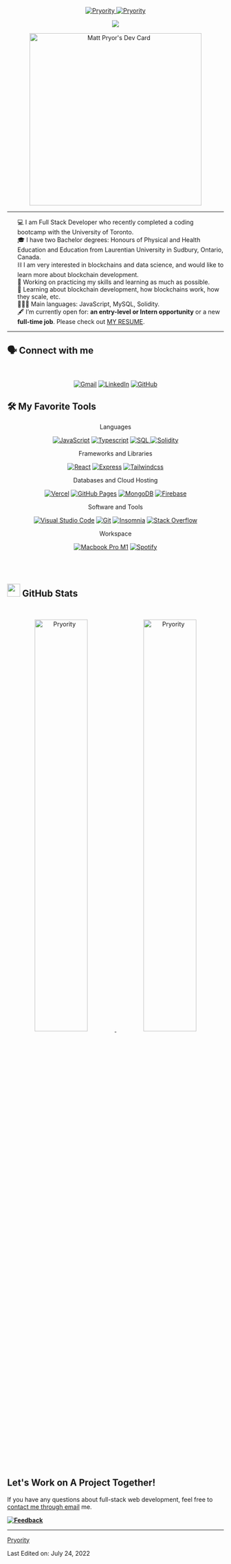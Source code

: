 <p align="center">
	<a href="https://github.com/Pryority">
		<img src="https://komarev.com/ghpvc/?username=Pryority&label=Profile%20views&color=0e75b6&style=flat" alt="Pryority" />
	</a>
	<a href="https://github.com/Pryority">
		<img src="https://img.shields.io/github/followers/Pryority?label=Followers" alt="Pryority" />
	</a>
</p>

<p align="center">
	<a href="https://github.com/Pryority">
		<img src="https://readme-typing-svg.herokuapp.com?lines=Full-Stack+Web+Developer;Outdoor+Adventure+Enthusiast;Freelancer;Seeking+Employment;Friendly;Always%20Learning&center=true&width=380&height=45"></a>
</p>

<p align="center">
	<a href="https://app.daily.dev/matthewp"><img src="https://api.daily.dev/devcards/f31b06c5aafd4d09bc20530ccfceedb5.png?r=wq0" width="400" alt="Matt Pryor's Dev Card"/></a>
	
</p>

<hr>

<ul style="list-style-type:none">
<li>💻 I am Full Stack Developer who recently completed a coding bootcamp with the University of Toronto.</li>
<li>🎓 I have two Bachelor degrees: Honours of Physical and Health Education and Education from Laurentian University in Sudbury, Ontario, Canada.</li>
<li>⛓ I am very interested in blockchains and data science, and would like to learn more about blockchain development.</li>
<li>🔭 Working on practicing my skills and learning as much as possible.</li>
<li>🧠 Learning about blockchain development, how blockchains work, how they scale, etc.</li>
<li>👨🏼‍💻 Main languages: JavaScript, MySQL, Solidity.</li>
<li>🖋 I’m currently open for: <b>an entry-level or Intern opportunity</b> or a new <b>full-time job</b>. 
Please check out <a href="https://drive.google.com/file/d/10Da2TqzuclZtEFW3SFpL45WozJXJIakC/view?usp=sharing" target="_blank">MY RESUME</a>.</li>
</ul>
<hr>

## 🗣 Connect with me
<br/>
<p align="center">
	<a href="mailto:matthewapryor@gmail.com"><img img src="https://img.shields.io/badge/gmail-%23EA4335.svg?style=flat&logo=gmail&logoColor=white" alt="Gmail"/></a>
	<a href="https://www.linkedin.com/in/pryor-matthew"><img src="https://img.shields.io/badge/linkedin-%230A66C2.svg?style=flat&logo=linkedin&logoColor=white" alt="LinkedIn"/></a>
	<a href="https://github.com/Pryority"><img src="https://img.shields.io/badge/github-%23181717.svg?style=flat&logo=github&logoColor=white" alt="GitHub"/></a>
</p>

## 🛠️ My Favorite Tools

<p align="center">
Languages
</p>
	
<p align="center">
    <a href="https://github.com/Pryority"><img alt="JavaScript" src="https://img.shields.io/badge/JavaScript%20-%23F7DF1E.svg?logo=javascript&logoColor=black"></a>
	<a href="https://github.com/Pryority"><img alt="Typescript" src="https://img.shields.io/badge/Typescript%20-%blue.svg?logo=typescript&logoColor=white"></a>
    <a href="https://github.com/Pryority"><img alt="SQL" src="https://img.shields.io/badge/MySQL%20-%2314354C.svg?logo=mysql&logoColor=white">
	<a href="https://github.com/Pryority"><img alt="Solidity" src="https://img.shields.io/badge/Solidity%20-%2314354C.svg?logo=solidity&logoColor=white"></a>
</a>

<p align="center">
Frameworks and Libraries
</p>
	
<p align="center">
    <a href="https://github.com/Pryority"><img alt="React" src="https://img.shields.io/badge/React%20-%23D00000.svg?style=flat&logo=React&logoColor=white"></a>
    <a href="https://github.com/Pryority"><img alt="Express" src="https://img.shields.io/badge/Express%20-%23013243.svg?style=flat&logo=Express&logoColor=white"></a>
        <a href="https://github.com/Pryority"><img alt="Tailwindcss" src="https://img.shields.io/badge/tailwind%20-%2314354C.svg?style=flat&logo=tailwindcss&logoColor=white"></a>
<!--     <a href="https://github.com/Pryority"><img alt="Bootstrap" src="https://img.shields.io/badge/Bootstrap%20-%23150458.svg?style=flat&logo=Bootstrap&logoColor=white"></a> -->
</p>

<p align="center">
Databases and Cloud Hosting
</p>

<p align="center">
    <a href="https://github.com/Pryority"><img alt="Vercel" src="https://img.shields.io/badge/vercel-black?style=flat&logo=vercel&logoColor=white"></a>
	<a href="https://github.com/Pryority"><img alt="GitHub Pages" src="https://img.shields.io/badge/GitHub%20Pages-%23327FC7.svg?style=flat&logo=github&logoColor=white"></a>
<a href="https://github.com/Pryority"><img alt="MongoDB" src="https://img.shields.io/badge/MongoDB-4EA94B?style=flat&logo=mongodb&logoColor=white"></a>
    <a href="https://github.com/Pryority"><img alt="Firebase" src ="https://img.shields.io/badge/Firebase-%23FF6F00.svg?style=flat&logo=firebase&logoColor=white"></a>
</p>

<p align="center">
Software and Tools
</p>

<p align="center">
      <a href="https://github.com/Pryority"><img alt="Visual Studio Code" src="https://img.shields.io/badge/Visual%20Studio%20Code-0078d7.svg?style=flat&logo=visual-studio-code&logoColor=white"></a>
    <a href="https://github.com/Pryority"><img alt="Git" src="https://img.shields.io/badge/Git%20-%23F05033.svg?style=flat&logo=git&logoColor=white"></a>
    <a href="https://github.com/Pryority"><img alt="Insomnia" src="https://img.shields.io/badge/Insomnia-black?style=flat&logo=insomnia&logoColor=5849BE"></a>
    <a href="https://github.com/Pryority"><img alt="Stack Overflow" src="https://img.shields.io/badge/-Stack%20Overflow-FE7A16.svg?style=flat&logo=stack-overflow&logoColor=white"></a>
  
</p>
<p align="center">
Workspace
</p>

<p align="center">
    <a href="https://github.com/Pryority"><img alt="Macbook Pro M1" src="https://img.shields.io/badge/%EF%A3%BF%20Apple-M1%20Macbook%20Pro-lightgrey"></a>
    <a href="https://github.com/Pryority"><img alt="Spotify" src="https://img.shields.io/badge/Spotify-1ED760?&style=flat&logo=spotify&logoColor=white"></a>
</p>

<br/>
<br/>

## <a href="https://github.com/Pryority"><img src="https://www.blumbergdigital.com/wp-content/uploads/2020/10/stats-graphic-statistics-business-512.png" width="30"></a> GitHub Stats

<br/>
<p align="center">
	<a href="https://github.com/Pryority">
	<img width="49.5%" src="https://github-readme-stats.vercel.app/api?username=Pryority&show_icons=true" alt="Pryority">
	<img width="49.5%" src="https://github-readme-streak-stats.herokuapp.com/?user=Pryority" alt="Pryority">
	</a>
	<br/>
</p>
<br/>

## Let's Work on A Project Together!

If you have any questions about full-stack web development, feel free to <a href="mailto:matthewawpryor@gmail.com">contact me through email</a> me.

<!-- You can hire me as a freelancer on <a href="https://www.fiverr.com">Fiverr</a> or <a href="https://www.linkedin.com/in/matthew-pryor-6b727121a/">LinkedIn</a>. -->

  </td>
  <td width="50%" valign="top">


**<a href="https://github.com/Pryority"><img alt="Feedback" src="https://img.shields.io/badge/Ask%20me-anything-1abc9c.svg?style=flat"></a>**

------

[Pryority](https://github.com/Pryority)

Last Edited on: July 24, 2022
